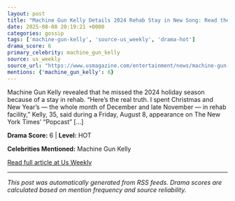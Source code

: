 ```yaml
---
layout: post
title: "Machine Gun Kelly Details 2024 Rehab Stay in New Song: Read the Lyrics""
date: 2025-08-08 20:19:21 +0000
categories: gossip
tags: ['machine-gun-kelly', 'source-us_weekly', 'drama-hot']
drama_score: 6
primary_celebrity: machine_gun_kelly
source: us_weekly
source_url: "https://www.usmagazine.com/entertainment/news/machine-gun-kelly-details-2024-rehab-stay-in-new-song-lyrics/""
mentions: {'machine_gun_kelly': 6}
---
```


Machine Gun Kelly revealed that he missed the 2024 holiday season because of a stay in rehab. “Here’s the real truth. I spent Christmas and New Year’s — the whole month of December and late November — in rehab facility,” Kelly, 35, said during a Friday, August 8, appearance on The New York Times’ “Popcast” […]

**Drama Score:** 6 | **Level:** HOT

**Celebrities Mentioned:** Machine Gun Kelly

[Read full article at Us Weekly](https://www.usmagazine.com/entertainment/news/machine-gun-kelly-details-2024-rehab-stay-in-new-song-lyrics/)

---
*This post was automatically generated from RSS feeds. Drama scores are calculated based on mention frequency and source reliability.*
